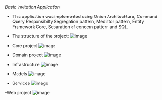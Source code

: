*Basic Invitation Application*

- This application was implemented using Onion Architechture, Command Query Responsibilty Segregation pattern, Mediator pattern, Entity Framework Core, Separation of concern pattern and SQL.

- The structure of the project:
  ![image](https://github.com/RBocibo/OccasionInvitation_MVC/assets/99795114/b92d8a71-bcc5-4fc8-9d5c-4a804541448a)

- Core project
  ![image](https://github.com/RBocibo/OccasionInvitation_MVC/assets/99795114/0d105a3b-3fcd-49e1-8b36-5b527d5530f6)
- Domain project
  ![image](https://github.com/RBocibo/OccasionInvitation_MVC/assets/99795114/9c7768d6-0268-4817-83b7-bcba310c1677)

- Infrastructure
  ![image](https://github.com/RBocibo/OccasionInvitation_MVC/assets/99795114/e94a6e2f-cdf8-49ed-a724-c12380d200f2)

- Models
  ![image](https://github.com/RBocibo/OccasionInvitation_MVC/assets/99795114/4cb0f566-eb64-4a6f-a25f-7ae02560b89d)

- Services
  ![image](https://github.com/RBocibo/OccasionInvitation_MVC/assets/99795114/1004c35d-2463-4bcb-be11-032590a25868)

-Web project
![image](https://github.com/RBocibo/OccasionInvitation_MVC/assets/99795114/3cd78cac-e3be-4c35-b21c-39e6bc0c6233)





